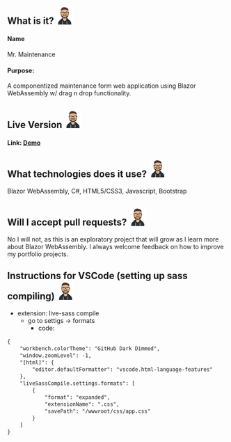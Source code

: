 ## What is it? <img src="./logo.png" width="40" />

#### Name 
Mr. Maintenance
#### Purpose:
A componentized maintenance form web application using Blazor WebAssembly w/ drag n drop functionality.

## Live Version <img src="./logo.png" width="40" />
#### Link: [Demo](https://mrmaintenance.jasontylerrodriguez.com)

## What technologies does it use? <img src="./logo.png" width="40" />
Blazor WebAssembly, C#, HTML5/CSS3, Javascript, Bootstrap

## Will I accept pull requests? <img src="./logo.png" width="40" />
No I will not, as this is an exploratory project that will grow as I learn more about Blazor WebAssembly. I always welcome feedback on how to improve my portfolio projects.

## Instructions for VSCode (setting up sass compiling) <img src="./logo.png" width="40" />

- extension: live-sass compile
   - go to settigs -> formats
        - code:
```      
{
    "workbench.colorTheme": "GitHub Dark Dimmed",
    "window.zoomLevel": -1,
    "[html]": {
        "editor.defaultFormatter": "vscode.html-language-features"
    },
    "liveSassCompile.settings.formats": [
        {
            "format": "expanded",
            "extensionName": ".css",
            "savePath": "/wwwroot/css/app.css"
        }
    ]
}
```
